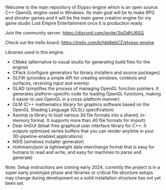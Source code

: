 Welcome to the main repository of Elypso engine which is an open source C++ OpenGL engine used in Windows. Its main goal will be to make RPG and shooter games and it will be the main game creation engine for my game studio Lost Empire Entertainment once it is production ready.

Join the community server: https://discord.com/invite/3jxDdHJ6SQ

Check out the trello board: https://trello.com/b/hbt6ebCZ/elypso-engine

Libraries used in this engine:
- CMake (alternative to visual studio for generating build files for the engine)
- CPack (configure generators for binary installers and source packages)
- GLFW (provides a simple API for creating windows, contexts and surfaces, receiving input and events)
- GLAD (simplifies the process of managing OpenGL function pointers. It generates platform-specific code for loading OpenGL functions, making it easier to use OpenGL in a cross-platform manner)
- GLM (C++ mathematics library for graphics software based on the OpenGL Shading Language (GLSL) specification)
- Assimp (a library to load various 3d file formats into a shared, in-memory format. It supports more than 40 file formats for import)
- Dear ImGUI (bloat-free graphical user interface library for C++. It outputs optimized vertex buffers that you can render anytime in your 3D-pipeline-enabled applications)
- NSIS (windows installer generator)
- nlohmann/json (a lightweight data interchange format that is easy for humans to read and write, and easy for machines to parse and generate)

Note: Setup instructions are coming early 2024, currently the project is in a super early prototype phase and libraries or critical file structure setups may change during development so a solid installation structure has not yet been set.
